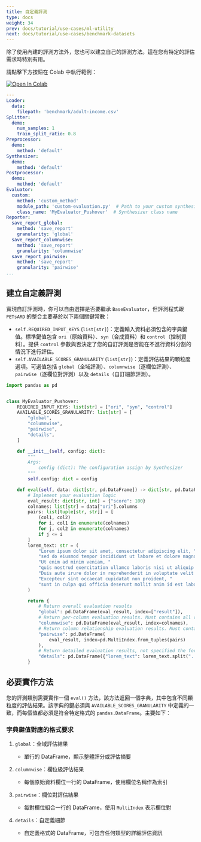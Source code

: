 ```yaml
---
title: 自定義評測
type: docs
weight: 34
prev: docs/tutorial/use-cases/ml-utility
next: docs/tutorial/use-cases/benchmark-datasets
---
```



除了使用內建的評測方法外，您也可以建立自己的評測方法。這在您有特定的評估需求時特別有用。

請點擊下方按鈕在 Colab 中執行範例：

[![Open In Colab](https://colab.research.google.com/assets/colab-badge.svg)](https://colab.research.google.com/github/nics-dp/petsard/blob/main/demo/tutorial/use-cases/custom-evaluation.ipynb)

```yaml
---
Loader:
  data:
    filepath: 'benchmark/adult-income.csv'
Splitter:
  demo:
    num_samples: 1
    train_split_ratio: 0.8
Preprocessor:
  demo:
    method: 'default'
Synthesizer:
  demo:
    method: 'default'
Postprocessor:
  demo:
    method: 'default'
Evaluator:
  custom:
    method: 'custom_method'
    module_path: 'custom-evaluation.py'  # Path to your custom synthesizer
    class_name: 'MyEvaluator_Pushover'  # Synthesizer class name
Reporter:
  save_report_global:
    method: 'save_report'
    granularity: 'global'
  save_report_columnwise:
    method: 'save_report'
    granularity: 'columnwise'
  save_report_pairwise:
    method: 'save_report'
    granularity: 'pairwise'
...
```

## 建立自定義評測

實現自訂評測時，你可以自由選擇是否要繼承 `BaseEvaluator`，但評測程式跟 `PETsARD` 的整合主要基於以下兩個關鍵常數：

- `self.REQUIRED_INPUT_KEYS` (`list[str]`)：定義輸入資料必須包含的字典鍵值。標準鍵值包含 `ori`（原始資料）、`syn`（合成資料）和 `control`（控制資料）。提供 `control` 參數與否決定了您的自訂評測是否能在不進行資料分割的情況下進行評估。
- `self.AVAILABLE_SCORES_GRANULARITY` (`list[str]`)：定義評估結果的顆粒度選項。可選值包括 `global`（全域評測）、`columnwise`（逐欄位評測）、`pairwise`（逐欄位對評測）以及 `details`（自訂細節評測）。

```python
import pandas as pd


class MyEvaluator_Pushover:
    REQUIRED_INPUT_KEYS: list[str] = ["ori", "syn", "control"]
    AVAILABLE_SCORES_GRANULARITY: list[str] = [
        "global",
        "columnwise",
        "pairwise",
        "details",
    ]

    def __init__(self, config: dict):
        """
        Args:
            config (dict): The configuration assign by Synthesizer
        """
        self.config: dict = config

    def eval(self, data: dict[str, pd.DataFrame]) -> dict[str, pd.DataFrame]:
        # Implement your evaluation logic
        eval_result: dict[str, int] = {"score": 100}
        colnames: list[str] = data["ori"].columns
        pairs: list[tuple[str, str]] = [
            (col1, col2)
            for i, col1 in enumerate(colnames)
            for j, col2 in enumerate(colnames)
            if j <= i
        ]
        lorem_text: str = (
            "Lorem ipsum dolor sit amet, consectetur adipiscing elit, "
            "sed do eiusmod tempor incididunt ut labore et dolore magna aliqua. "
            "Ut enim ad minim veniam, "
            "quis nostrud exercitation ullamco laboris nisi ut aliquip ex ea commodo consequat. "
            "Duis aute irure dolor in reprehenderit in voluptate velit esse cillum dolore eu fugiat nulla pariatur. "
            "Excepteur sint occaecat cupidatat non proident, "
            "sunt in culpa qui officia deserunt mollit anim id est laborum."
        )

        return {
            # Return overall evaluation results
            "global": pd.DataFrame(eval_result, index=["result"]),
            # Return per-column evaluation results. Must contains all column names
            "columnwise": pd.DataFrame(eval_result, index=colnames),
            # Return column relationship evaluation results. Must contains all column pairs
            "pairwise": pd.DataFrame(
                eval_result, index=pd.MultiIndex.from_tuples(pairs)
            ),
            # Return detailed evaluation results, not specified the format
            "details": pd.DataFrame({"lorem_text": lorem_text.split(". ")}),
        }
```

## 必要實作方法

您的評測類別需要實作一個 `eval()` 方法，該方法返回一個字典，其中包含不同顆粒度的評估結果。該字典的鍵必須與 `AVAILABLE_SCORES_GRANULARITY` 中定義的一致，而每個值都必須是符合特定格式的 `pandas.DataFrame`。主要如下：

### 字典鍵值對應的格式要求

1. `global`：全域評估結果

    - 單行的 DataFrame，顯示整體評分或評估摘要

2. `columnwise`：欄位級評估結果

    - 每個原始資料欄位一行的 DataFrame，使用欄位名稱作為索引

3. `pairwise`：欄位對評估結果

    - 每對欄位組合一行的 DataFrame，使用 `MultiIndex` 表示欄位對

4. `details`：自定義細節

    - 自定義格式的 DataFrame，可包含任何類型的詳細評估資訊
